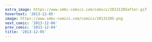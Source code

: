 ```yaml
---
extra_image: https://www.smbc-comics.com/comics/20131205after.gif
hovertext: '2013-12-05'
image: https://www.smbc-comics.com/comics/20131205.png
next_comic: '2013-12-06'
prev_comic: '2013-12-04'
title: '2013-12-05'
---
```


